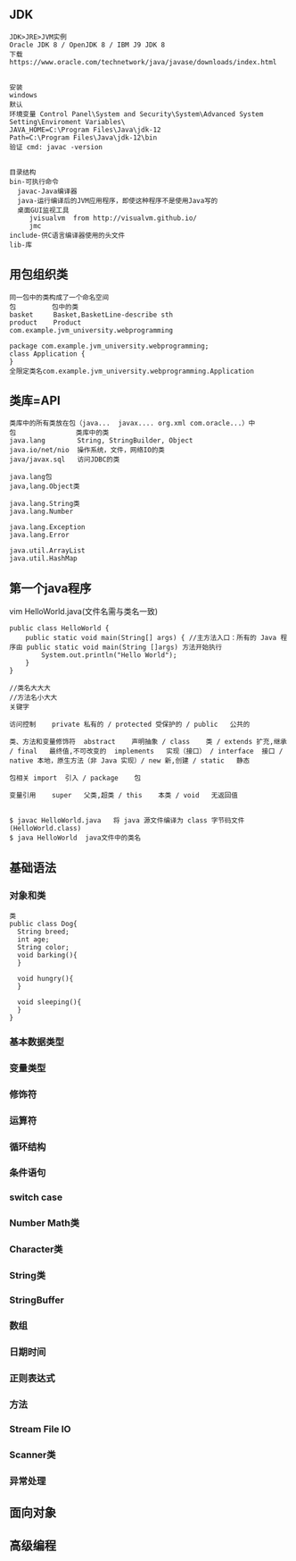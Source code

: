 ## JDK
```
JDK>JRE>JVM实例
Oracle JDK 8 / OpenJDK 8 / IBM J9 JDK 8
下载 
https://www.oracle.com/technetwork/java/javase/downloads/index.html


安装 
windows
默认
环境变量 Control Panel\System and Security\System\Advanced System Setting\Enviroment Variables\
JAVA_HOME=C:\Program Files\Java\jdk-12
Path=C:\Program Files\Java\jdk-12\bin
验证 cmd: javac -version


目录结构
bin-可执行命令
  javac-Java编译器
  java-运行编译后的JVM应用程序，即使这种程序不是使用Java写的
  桌面GUI监视工具
     jvisualvm  from http://visualvm.github.io/
     jmc
include-供C语言编译器使用的头文件
lib-库
```

## 用包组织类
```
同一包中的类构成了一个命名空间
包         包中的类
basket     Basket,BasketLine-describe sth
product    Product
com.example.jvm_university.webprogramming

package com.example.jvm_university.webprogramming;
class Application {
}
全限定类名com.example.jvm_university.webprogramming.Application
````

## 类库=API
```
类库中的所有类放在包（java...  javax.... org.xml com.oracle...）中
包               类库中的类
java.lang        String, StringBuilder, Object
java.io/net/nio  操作系统，文件，网络IO的类
java/javax.sql   访问JDBC的类

java.lang包
java,lang.Object类

java.lang.String类
java.lang.Number

java.lang.Exception
java.lang.Error

java.util.ArrayList
java.util.HashMap
```


## 第一个java程序
vim HelloWorld.java(文件名需与类名一致)
```
public class HelloWorld {  
    public static void main(String[] args) { //主方法入口：所有的 Java 程序由 public static void main(String []args) 方法开始执行
        System.out.println("Hello World");
    }
}

//类名大大大
//方法名小大大
关键字

访问控制	private	私有的 / protected	受保护的 / public	公共的

类、方法和变量修饰符	abstract	声明抽象 / class	类 / extends	扩充,继承 / final	最终值,不可改变的  implements	实现（接口） / interface	接口 / native	本地，原生方法（非 Java 实现）/ new	新,创建 / static	静态

包相关	import	引入 / package	包

变量引用	super	父类,超类 / this	本类 / void	无返回值


$ javac HelloWorld.java   将 java 源文件编译为 class 字节码文件 (HelloWorld.class)
$ java HelloWorld  java文件中的类名
```

## 基础语法
### 对象和类
```
类
public class Dog{
  String breed;
  int age;
  String color;
  void barking(){
  }
 
  void hungry(){
  }
 
  void sleeping(){
  }
}
```
### 基本数据类型
### 变量类型
### 修饰符
### 运算符
### 循环结构
### 条件语句
### switch case
### Number Math类
### Character类
### String类
### StringBuffer
### 数组
### 日期时间
### 正则表达式
### 方法
### Stream File IO
### Scanner类
### 异常处理
## 面向对象

## 高级编程
